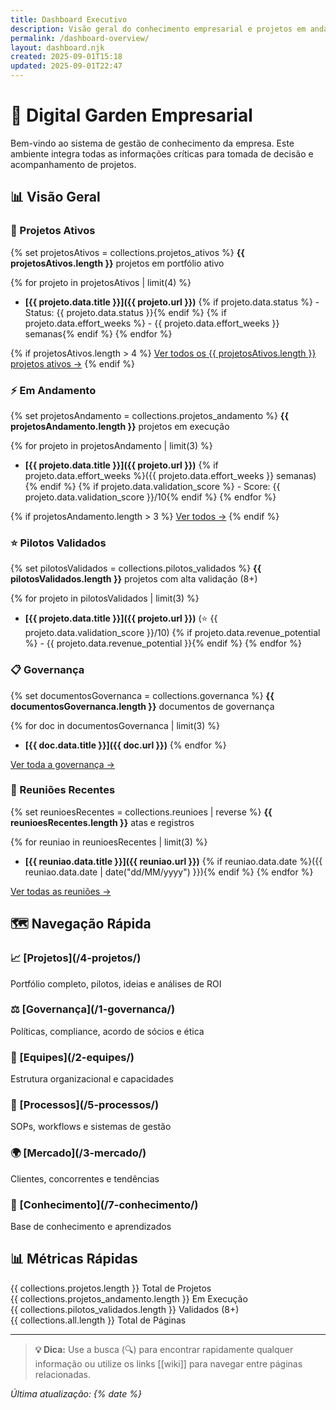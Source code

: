 ```yaml
---
title: Dashboard Executivo
description: Visão geral do conhecimento empresarial e projetos em andamento
permalink: /dashboard-overview/
layout: dashboard.njk
created: 2025-09-01T15:18
updated: 2025-09-01T22:47
---
```


# 🌱 Digital Garden Empresarial

Bem-vindo ao sistema de gestão de conhecimento da empresa. Este ambiente integra todas as informações críticas para tomada de decisão e acompanhamento de projetos.

## 📊 Visão Geral

<div class="dashboard-grid">

### 🚀 Projetos Ativos
{% set projetosAtivos = collections.projetos_ativos %}
**{{ projetosAtivos.length }}** projetos em portfólio ativo

{% for projeto in projetosAtivos | limit(4) %}
- **[{{ projeto.data.title }}]({{ projeto.url }})** 
  {% if projeto.data.status %} - Status: {{ projeto.data.status }}{% endif %}
  {% if projeto.data.effort_weeks %} - {{ projeto.data.effort_weeks }} semanas{% endif %}
{% endfor %}

{% if projetosAtivos.length > 4 %}
<a href="/4-projetos/ativos/" class="view-all-link">Ver todos os {{ projetosAtivos.length }} projetos ativos →</a>
{% endif %}

### ⚡ Em Andamento
{% set projetosAndamento = collections.projetos_andamento %}
**{{ projetosAndamento.length }}** projetos em execução

{% for projeto in projetosAndamento | limit(3) %}
- **[{{ projeto.data.title }}]({{ projeto.url }})** 
  {% if projeto.data.effort_weeks %}({{ projeto.data.effort_weeks }} semanas){% endif %}
  {% if projeto.data.validation_score %} - Score: {{ projeto.data.validation_score }}/10{% endif %}
{% endfor %}

{% if projetosAndamento.length > 3 %}
<a href="/4-projetos/em-desenvolvimento/" class="view-all-link">Ver todos →</a>
{% endif %}

### ⭐ Pilotos Validados
{% set pilotosValidados = collections.pilotos_validados %}
**{{ pilotosValidados.length }}** projetos com alta validação (8+)

{% for projeto in pilotosValidados | limit(3) %}
- **[{{ projeto.data.title }}]({{ projeto.url }})** 
  (⭐ {{ projeto.data.validation_score }}/10)
  {% if projeto.data.revenue_potential %} - {{ projeto.data.revenue_potential }}{% endif %}
{% endfor %}

### 📋 Governança
{% set documentosGovernanca = collections.governanca %}
**{{ documentosGovernanca.length }}** documentos de governança

{% for doc in documentosGovernanca | limit(3) %}
- **[{{ doc.data.title }}]({{ doc.url }})**
{% endfor %}

<a href="/1-governanca/" class="view-all-link">Ver toda a governança →</a>

### 🤝 Reuniões Recentes  
{% set reunioesRecentes = collections.reunioes | reverse %}
**{{ reunioesRecentes.length }}** atas e registros

{% for reuniao in reunioesRecentes | limit(3) %}
- **[{{ reuniao.data.title }}]({{ reuniao.url }})**
  {% if reuniao.data.date %}({{ reuniao.data.date | date("dd/MM/yyyy") }}){% endif %}
{% endfor %}

<a href="/6-reunioes/" class="view-all-link">Ver todas as reuniões →</a>

</div>

## 🗺️ Navegação Rápida

<div class="navigation-grid">

<div class="nav-card">
  <h3>📈 [Projetos](/4-projetos/)</h3>
  <p>Portfólio completo, pilotos, ideias e análises de ROI</p>
</div>

<div class="nav-card">
  <h3>⚖️ [Governança](/1-governanca/)</h3>
  <p>Políticas, compliance, acordo de sócios e ética</p>
</div>

<div class="nav-card">
  <h3>👥 [Equipes](/2-equipes/)</h3>
  <p>Estrutura organizacional e capacidades</p>
</div>

<div class="nav-card">
  <h3>🎯 [Processos](/5-processos/)</h3>
  <p>SOPs, workflows e sistemas de gestão</p>
</div>

<div class="nav-card">
  <h3>🌍 [Mercado](/3-mercado/)</h3>
  <p>Clientes, concorrentes e tendências</p>
</div>

<div class="nav-card">
  <h3>🧠 [Conhecimento](/7-conhecimento/)</h3>
  <p>Base de conhecimento e aprendizados</p>
</div>

</div>

## 📊 Métricas Rápidas

<div class="metrics-row">
  <div class="metric-card">
    <span class="metric-number">{{ collections.projetos.length }}</span>
    <span class="metric-label">Total de Projetos</span>
  </div>
  
  <div class="metric-card">
    <span class="metric-number">{{ collections.projetos_andamento.length }}</span>
    <span class="metric-label">Em Execução</span>
  </div>
  
  <div class="metric-card">
    <span class="metric-number">{{ collections.pilotos_validados.length }}</span>
    <span class="metric-label">Validados (8+)</span>
  </div>
  
  <div class="metric-card">
    <span class="metric-number">{{ collections.all.length }}</span>
    <span class="metric-label">Total de Páginas</span>
  </div>
</div>

---

> **💡 Dica:** Use a busca (🔍) para encontrar rapidamente qualquer informação ou utilize os links [[wiki]] para navegar entre páginas relacionadas.

*Última atualização: {% date %}*
